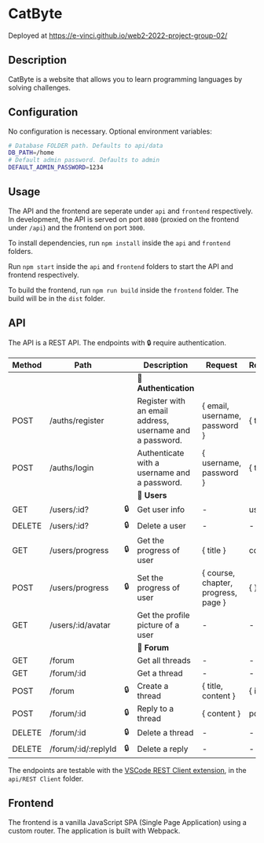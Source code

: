 # CatByte

Deployed at https://e-vinci.github.io/web2-2022-project-group-02/

## Description

CatByte is a website that allows you to learn programming languages by solving challenges.

## Configuration

No configuration is necessary. Optional environment variables:

```bash
# Database FOLDER path. Defaults to api/data
DB_PATH=/home
# Default admin password. Defaults to admin
DEFAULT_ADMIN_PASSWORD=1234
```

## Usage

The API and the frontend are seperate under `api` and `frontend` respectively. In development, the
API is served on port `8080` (proxied on the frontend under `/api`) and the frontend on port `3000`.

To install dependencies, run `npm install` inside the `api` and `frontend` folders.

Run `npm start` inside the `api` and `frontend` folders to start the API and frontend respectively.

To build the frontend, run `npm run build` inside the `frontend` folder. The build will be in the
`dist` folder.

## API

The API is a REST API. The endpoints with 🔒 require authentication.

| Method | Path                |     | Description                                              | Request                             | Response  |
| ------ | ------------------- | --- | -------------------------------------------------------- | ----------------------------------- | --------- |
|        |                     |     | 🔑 **Authentication**                                    |                                     |           |
| POST   | /auths/register     |     | Register with an email address, username and a password. | { email, username, password }       | { token } |
| POST   | /auths/login        |     | Authenticate with a username and a password.             | { username, password }              | { token } |
|        |                     |     | 👤 **Users**                                             |                                     |           |
| GET    | /users/:id?         | 🔒  | Get user info                                            | -                                   | user      |
| DELETE | /users/:id?         | 🔒  | Delete a user                                            | -                                   | -         |
| GET    | /users/progress     | 🔒  | Get the progress of user                                 | { title }                           | course    |
| POST   | /users/progress     | 🔒  | Set the progress of user                                 | { course, chapter, progress, page } | { }       |
| GET    | /users/:id/avatar   |     | Get the profile picture of a user                        | -                                   | -         |
|        |                     |     | 💬 **Forum**                                             |                                     |           |
| GET    | /forum              |     | Get all threads                                          | -                                   | -         |
| GET    | /forum/:id          |     | Get a thread                                             | -                                   | -         |
| POST   | /forum              | 🔒  | Create a thread                                          | { title, content }                  | { id }    |
| POST   | /forum/:id          | 🔒  | Reply to a thread                                        | { content }                         | post      |
| DELETE | /forum/:id          | 🔒  | Delete a thread                                          | -                                   | -         |
| DELETE | /forum/:id/:replyId | 🔒  | Delete a reply                                           | -                                   | -         |

The endpoints are testable with the
[VSCode REST Client extension](https://marketplace.visualstudio.com/items?itemName=humao.rest-client),
in the `api/REST Client` folder.

## Frontend

The frontend is a vanilla JavaScript SPA (Single Page Application) using a custom router. The
application is built with Webpack.
